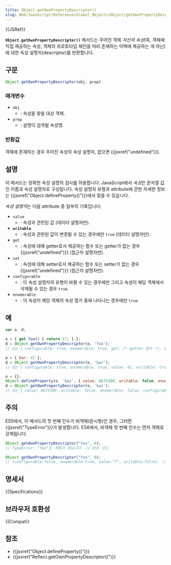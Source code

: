 ```yaml
---
title: Object.getOwnPropertyDescriptor()
slug: Web/JavaScript/Reference/Global_Objects/Object/getOwnPropertyDescriptor
---
```


{{JSRef}}

**`Object.getOwnPropertyDescriptor()`** 메서드는 주어진 객체 _자신의 속성_(즉, 객체에 직접 제공하는 속성, 객체의 프로토타입 체인을 따라 존재하는 덕택에 제공하는 게 아닌)에 대한 속성 설명자(descriptor)를 반환합니다.

## 구문

```js
Object.getOwnPropertyDescriptor(obj, prop)
```

### 매개변수

- `obj`
  - : 속성을 찾을 대상 객체.
- `prop`
  - : 설명이 검색될 속성명.

### 반환값

객체에 존재하는 경우 주어진 속성의 속성 설명자, 없으면 {{jsxref("undefined")}}.

## 설명

이 메서드는 정확한 속성 설명의 검사를 허용합니다. JavaScript에서 *속성*은 문자열 값인 이름과 속성 설명자로 구성됩니다. 속성 설명자 유형과 attribute에 관한 자세한 정보는 {{jsxref("Object.defineProperty()")}}에서 찾을 수 있습니다.

*속성 설명자*는 다음 attribute 중 일부의 기록입니다:

- `value`
  - : 속성과 관련된 값 (데이터 설명자만).
- **`writable`**
  - : 속성과 관련된 값이 변경될 수 있는 경우에만 `true` (데이터 설명자만).
- `get`
  - : 속성에 대해 getter로서 제공하는 함수 또는 getter가 없는 경우 {{jsxref("undefined")}} (접근자 설명자만).
- `set`
  - : 속성에 대해 setter로서 제공하는 함수 또는 setter가 없는 경우 {{jsxref("undefined")}} (접근자 설명자만).
- `configurable`
  - : 이 속성 설명자의 유형이 바뀔 수 있는 경우에만 그리고 속성이 해당 객체에서 삭제될 수 있는 경우 `true`.
- `enumerable`
  - : 이 속성이 해당 객체의 속성 열거 중에 나타나는 경우에만 `true`.

## 예

```js
var o, d;

o = { get foo() { return 17; } };
d = Object.getOwnPropertyDescriptor(o, 'foo');
// d는 { configurable: true, enumerable: true, get: /* getter 함수 */, set: undefined }

o = { bar: 42 };
d = Object.getOwnPropertyDescriptor(o, 'bar');
// d는 { configurable: true, enumerable: true, value: 42, writable: true }

o = {};
Object.defineProperty(o, 'baz', { value: 8675309, writable: false, enumerable: false });
d = Object.getOwnPropertyDescriptor(o, 'baz');
// d는 { value: 8675309, writable: false, enumerable: false, configurable: false }
```

## 주의

ES5에서, 이 메서드의 첫 번째 인수가 비객체(원시형)인 경우, 그러면 {{jsxref("TypeError")}}가 발생합니다. ES6에서, 비객체 첫 번째 인수는 먼저 객체로 강제됩니다.

```js
Object.getOwnPropertyDescriptor("foo", 0);
// TypeError: "foo"는 객체가 아닙니다  // ES5 코드

Object.getOwnPropertyDescriptor("foo", 0);
// {configurable:false, enumerable:true, value:"f", writable:false}  // ES6 코드
```

## 명세서

{{Specifications}}

## 브라우저 호환성

{{Compat}}

## 참조

- {{jsxref("Object.defineProperty()")}}
- {{jsxref("Reflect.getOwnPropertyDescriptor()")}}
